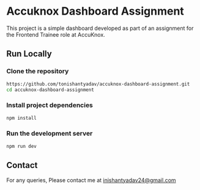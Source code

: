 # Accuknox Dashboard Assignment

This project is a simple dashboard developed as part of an assignment for the Frontend Trainee role at AccuKnox.

## Run Locally

### Clone the repository

```bash
https://github.com/tonishantyadav/accuknox-dashboard-assignment.git
cd accuknox-dashboard-assignment
```

### Install project dependencies

```bash
npm install
```

### Run the development server

```bash
npm run dev
```

## Contact
For any queries, Please contact me at inishantyadav24@gmail.com
